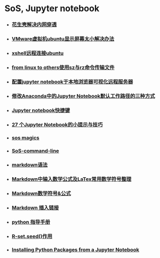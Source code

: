 #   SoS, Jupyter notebook

- ### [花生壳解决内网穿透](https://segmentfault.com/a/1190000022258140)

- ### [VMware虚拟机ubuntu显示屏幕太小解决办法](https://blog.csdn.net/dcrmg/article/details/74090307)

- ### [xshell远程连接ubuntu](https://zhuanlan.zhihu.com/p/28544384)

- ### [from linux to others使用sz与rz命令传输文件](https://blog.51cto.com/skypegnu1/1538371)

- ### [配置jupyter notebook于本地浏览器可视化远程服务器](https://www.jianshu.com/p/bc132795433d)

- ### [修改Anaconda中的Jupyter Notebook默认工作路径的三种方式](https://blog.csdn.net/u014552678/article/details/62046638)

- ### [Jupyter notebook快捷键](https://blog.csdn.net/lawme/article/details/51034543)

- ### [27 个Jupyter Notebook的小提示与技巧](http://liuchengxu.org/pelican-blog/jupyter-notebook-tips.html)

- ### [sos magics](https://vatlab.github.io/sos-docs/doc/user_guide/sos_magics.html)

- ### [SoS-command-line](https://vatlab.github.io/sos-docs/doc/documentation/User_Interface.html)

- ### [markdown语法](https://www.w3cschool.cn/markdownyfsm/markdownyfsm-odm6256r.html)

- ### [Markdown中输入数学公式及LaTex常用数学符号整理](http://liyangbit.com/math/jupyter-latex/)

- ### [Markdown数学符号&公式](https://blog.csdn.net/Katherine_hsr/article/details/79179622)

- ### [Markdown 插入链接](https://www.jianshu.com/p/ab539e9a7955)

- ### [python 指导手册](https://docs.python.org/3/reference/lexical_analysis.html#f-strings)

- ### [R-set.seed()作用](https://www.jianshu.com/p/38d0a44630f8)

- ### [Installing Python Packages from a Jupyter Notebook](https://huangweiran.club/2018/05/14/%E7%BF%BB%E8%AF%91%EF%BC%9A%E5%A6%82%E4%BD%95%E5%9C%A8Jupyter-notebook%E4%B8%AD%E5%AE%89%E8%A3%85Python%E5%8C%85%EF%BC%9F/index.html)
